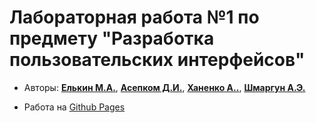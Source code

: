 # Лабораторная работа №1 по предмету "Разработка пользовательских интерфейсов"

- Авторы: [**Елькин М.А.**](https://github.com/MatthewYelkin), [**Асепком Д.И.**](https://github.com/antitoxical), [**Ханенко А..**](https://github.com/AndreiKhanenko), [**Шмаргун А.Э.**](https://github.com/Alex2004c)

- Работа на [Github Pages](https://matthewyelkin.github.io/DUI-Lab_1/)
